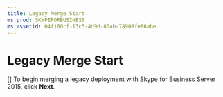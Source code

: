 ```yaml
---
title: Legacy Merge Start
ms.prod: SKYPEFORBUSINESS
ms.assetid: 04f160cf-13c3-4d9d-80ab-78908fe86abe
---
```



# Legacy Merge Start
[]
To begin merging a legacy deployment with Skype for Business Server 2015, click **Next**. 
  
    
    


